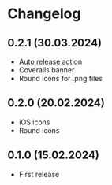 # Changelog

## 0.2.1 (30.03.2024)

- Auto release action
- Coveralls banner
- Round icons for .png files

## 0.2.0 (20.02.2024)

- iOS icons
- Round icons

## 0.1.0 (15.02.2024)

- First release
